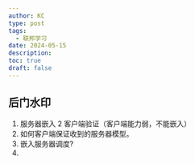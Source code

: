 ```yaml
---
author: KC
type: post
tags:
  - 联邦学习
date: 2024-05-15
description: 
toc: true
draft: false
---
```

## 后门水印

1. 服务器嵌入 2 客户端验证（客户端能力弱，不能嵌入）
1. 如何客户端保证收到的服务器模型。
2. 嵌入服务器调度?
3. 